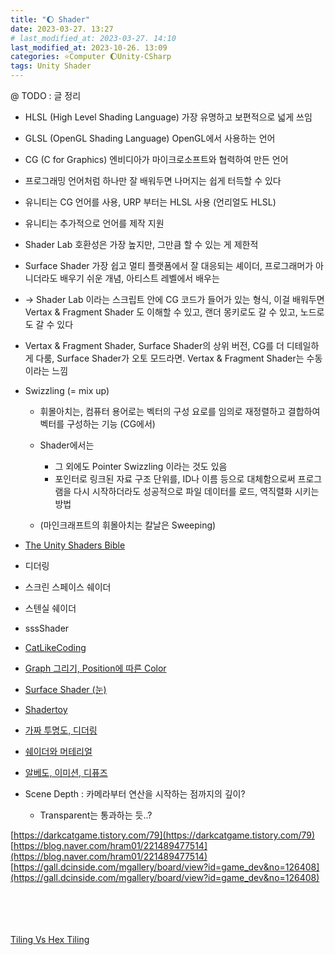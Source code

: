 ```yaml
---
title: "🌔 Shader"
date: 2023-03-27. 13:27
# last_modified_at: 2023-03-27. 14:10
last_modified_at: 2023-10-26. 13:09
categories: ⭐Computer 🌔Unity-CSharp
tags: Unity Shader
---
```


@ TODO : 글 정리  

- HLSL (High Level Shading Language) 가장 유명하고 보편적으로 넓게 쓰임
- GLSL (OpenGL Shading Language) OpenGL에서 사용하는 언어
- CG (C for Graphics) 엔비디아가 마이크로소프트와 협력하여 만든 언어
- 프로그래밍 언어처럼 하나만 잘 배워두면 나머지는 쉽게 터득할 수 있다

- 유니티는 CG 언어를 사용, URP 부터는 HLSL 사용 (언리얼도 HLSL)
- 유니티는 추가적으로 언어를 제작 지원
- Shader Lab 호환성은 가장 높지만, 그만큼 할 수 있는 게 제한적
- Surface Shader 가장 쉽고 멀티 플랫폼에서 잘 대응되는 셰이더, 프로그래머가 아니더라도 배우기 쉬운 개념, 아티스트 레벨에서 배우는
- -> Shader Lab 이라는 스크립트 안에 CG 코드가 들어가 있는 형식, 이걸 배워두면 Vertax & Fragment Shader 도 이해할 수 있고, 랜더 몽키로도 갈 수 있고, 노드로도 갈 수 있다
- Vertax & Fragment Shader, Surface Shader의 상위 버전, CG를 더 디테일하게 다룸, Surface Shader가 오토 모드라면. Vertax & Fragment Shader는 수동이라는 느낌

- Swizzling (= mix up)
  - 휘몰아치는, 컴퓨터  용어로는 벡터의 구성 요로를 임의로 재정렬하고 결합하여 벡터를 구성하는 기능 (CG에서)

  - Shader에서는  
    - 그 외에도 Pointer Swizzling 이라는 것도 있음
    - 포인터로 링크된 자료 구조 단위를, ID나 이름 등으로 대체함으로써 프로그램을 다시 시작하더라도 성공적으로 파일 데이터를 로드, 역직렬화 시키는 방법

  - (마인크래프트의 휘몰아치는 칼날은 Sweeping)  

- [The Unity Shaders Bible](https://learn.jettelly.com/unity-shader-bible/#buy-now)  
- 디더링  
- 스크린 스페이스 쉐이더  
- 스텐실 쉐이더
- sssShader  
- [CatLikeCoding](https://catlikecoding.com/)  
- [Graph 그리기, Position에 따른 Color](https://catlikecoding.com/unity/tutorials/basics/building-a-graph/)  
- [Surface Shader (눈)](https://blog.naver.com/PostView.naver?blogId=plasticbag0&logNo=221439156276&parentCategoryNo=&categoryNo=45&viewDate=&isShowPopularPosts=false&from=postView)  
- [Shadertoy](https://www.shadertoy.com/)
- [가짜 투명도, 디더링](https://gall.dcinside.com/mgallery/board/view/?id=game_dev&no=117790&page=1)
- [쉐이더와 머테리얼](https://gall.dcinside.com/mgallery/board/view/?id=game_dev&no=117952&exception_mode=recommend&page=1)
- [알베도, 이미션, 디퓨즈](https://m.blog.naver.com/sorang226/222940558803)  

- Scene Depth : 카메라부터 연산을 시작하는 점까지의 깊이?  
  - Transparent는 통과하는 듯..?

[https://darkcatgame.tistory.com/79](https://darkcatgame.tistory.com/79)  
[https://blog.naver.com/hram01/221489477514](https://blog.naver.com/hram01/221489477514)  
[https://gall.dcinside.com/mgallery/board/view?id=game_dev&no=126408](https://gall.dcinside.com/mgallery/board/view?id=game_dev&no=126408)  

[](https://twitter.com/kjh030529/status/1631561982842396677?s=20)  
[](https://twitter.com/asidys230/status/1635799802100482049?s=20)  
[](https://twitter.com/TheMirzaBeig/status/1658643110409261056?s=20)  
[](https://twitter.com/cmzw_/status/1655536784485527552?s=20)  
[Tiling Vs Hex Tiling](https://twitter.com/_kzr/status/1621052638723993600?s=20)  
